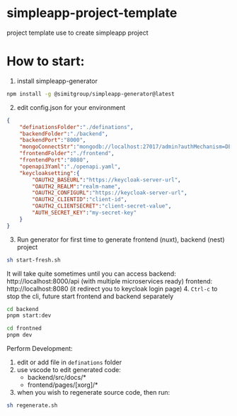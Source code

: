 # simpleapp-project-template
project template use to create simpleapp project

# How to start:
1. install simpleapp-generator
```bash
npm install -g @simitgroup/simpleapp-generator@latest
```
2. edit config.json for your environment
```json
{
    "definationsFolder":"./definations",
    "backendFolder":"./backend", 
    "backendPort":"8000",
    "mongoConnectStr":"mongodb://localhost:27017/admin?authMechanism=DEFAULT",
    "frontendFolder":"./frontend",
    "frontendPort":"8080",
    "openapi3Yaml":"./openapi.yaml",
    "keycloaksetting":{
        "OAUTH2_BASEURL":"https://keycloak-server-url",
        "OAUTH2_REALM":"realm-name",
        "OAUTH2_CONFIGURL":"https://keycloak-server-url",
        "OAUTH2_CLIENTID":"client-id",
        "OAUTH2_CLIENTSECRET":"client-secret-value",
        "AUTH_SECRET_KEY":"my-secret-key"    
    }
}
```
3. Run generator for first time to generate frontend (nuxt), backend (nest) project
```sh
sh start-fresh.sh
```
It will take quite sometimes until you can access 
backend: http://localhost:8000/api (with multiple microservices ready)
frontend: http://localhost:8080 (it redirect you to keycloak login page)
4. `Ctrl-c` to stop the cli, future start frontend and backend separately
```sh
cd backend
pnpm start:dev
```
```sh
cd frontned
pnpm dev
```


Perform Development:
1. edit or add file in `definations` folder
2. use vscode to edit generated code:
    * backend/src/docs/*
    * frontend/pages/[xorg]/*
3. when you wish to regenerate source code, then run:
```sh
sh regenerate.sh
```